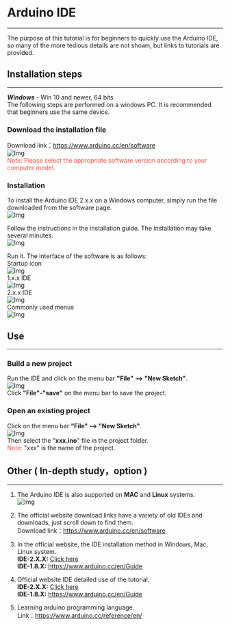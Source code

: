 # Arduino IDE
------------- 
The purpose of this tutorial is for beginners to quickly use the Arduino IDE, so many of the more tedious details are not shown, but links to tutorials are provided.  

## Installation steps         
---------------------
***Windows*** - Win 10 and newer, 64 bits  
The following steps are performed on a windows PC. It is recommended that beginners use the same device.  

### Download the installation file
Download link：<https://www.arduino.cc/en/software>  
![Img](./img/1img.png)  
<span style="color: rgb(255, 76, 65);"> Note: Please select the appropriate software version according to your computer model. </span>    

### Installation
To install the Arduino IDE 2.x.x on a Windows computer, simply run the file downloaded from the software page.  
![Img](./img/2img.png)  

Follow the instructions in the installation guide. The installation may take several minutes.  
![Img](./img/3img.png)  

Run it. The interface of the software is as follows:    
Startup icon       
![Img](./img/7img.png)        
1.x.x IDE              
![Img](./img/9img.png)     
2.x.x IDE      
![Img](./img/8img.png)    
Commonly used menus        
![Img](./img/10img.png)       

## Use         
------
### Build a new project
Run the IDE and click on the menu bar **"File" --> "New Sketch"**.  
![Img](./img/4img.png)  
Click **"File"-"save"** on the menu bar to save the project.  

### Open an existing project
Click on the menu bar **"File" --> "New Sketch"**.  
![Img](./img/5img.png)  
Then select the "**xxx.ino**" file in the project folder.  
<span style="color: rgb(255, 76, 65);">Note:</span> "xxx" is the name of the project.  

## Other ( In-depth study，option )           
-----------------------------------
1. The Arduino IDE is also supported on **MAC** and **Linux** systems.  
![Img](./img/6img.png)  

2. The official website download links have a variety of old IDEs and downloads, just scroll down to find them.  
Download link：<https://www.arduino.cc/en/software>    

3. In the official website, the IDE installation method in Windows, Mac, Linux system.  
**IDE-2.X.X:** [Click here](https://docs.arduino.cc/software/ide-v2/tutorials/getting-started/ide-v2-downloading-and-installing)  
**IDE-1.8.X:** <https://www.arduino.cc/en/Guide>  
 
4. Official website IDE detailed use of the tutorial.  
**IDE-2.X.X:** [Click here](https://docs.arduino.cc/software/ide-v2?_gl=1*euk9h2*_ga*NDAzNDc1MzkzLjE2NjM5OTc5OTE.*_ga_NEXN8H46L5*MTY3OTQ3MDU1NC4yMy4xLjE2Nzk0NzI1MTEuMC4wLjA.)  
**IDE-1.8.X:** <https://www.arduino.cc/en/Guide>  

5. Learning arduino programming language.  
Link：<https://www.arduino.cc/reference/en/>  



